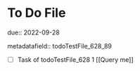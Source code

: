 # To Do File

due:: 2022-09-28

metadatafield:: todoTestFile_628_89

- [ ] Task of todoTestFile_628 1 [[Query me]]
